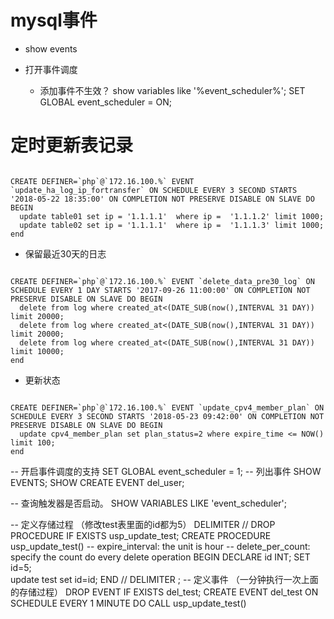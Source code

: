 # mysql事件

* show events

* 打开事件调度
    * 添加事件不生效？
show variables like '%event_scheduler%';
SET GLOBAL event_scheduler = ON;


# 定时更新表记录
```mysql

CREATE DEFINER=`php`@`172.16.100.%` EVENT `update_ha_log_ip_fortransfer` ON SCHEDULE EVERY 3 SECOND STARTS '2018-05-22 18:35:00' ON COMPLETION NOT PRESERVE DISABLE ON SLAVE DO BEGIN
  update table01 set ip = '1.1.1.1'  where ip =  '1.1.1.2' limit 1000;
  update table02 set ip = '1.1.1.1'  where ip =  '1.1.1.3' limit 1000;
end

```

* 保留最近30天的日志
```mysql

CREATE DEFINER=`php`@`172.16.100.%` EVENT `delete_data_pre30_log` ON SCHEDULE EVERY 1 DAY STARTS '2017-09-26 11:00:00' ON COMPLETION NOT PRESERVE DISABLE ON SLAVE DO BEGIN
  delete from log where created_at<(DATE_SUB(now(),INTERVAL 31 DAY)) limit 20000;
  delete from log where created_at<(DATE_SUB(now(),INTERVAL 31 DAY)) limit 20000;
  delete from log where created_at<(DATE_SUB(now(),INTERVAL 31 DAY)) limit 10000;
end

```

* 更新状态
```mysql

CREATE DEFINER=`php`@`172.16.100.%` EVENT `update_cpv4_member_plan` ON SCHEDULE EVERY 3 SECOND STARTS '2018-05-23 09:42:00' ON COMPLETION NOT PRESERVE DISABLE ON SLAVE DO BEGIN
  update cpv4_member_plan set plan_status=2 where expire_time <= NOW() limit 100;
end

```


-- 开启事件调度的支持
SET GLOBAL event_scheduler = 1;
-- 列出事件
SHOW EVENTS;
SHOW CREATE EVENT del_user;
  
-- 查询触发器是否启动。
SHOW VARIABLES LIKE 'event_scheduler'; 

-- 定义存储过程  （修改test表里面的id都为5）
DELIMITER //
DROP PROCEDURE IF EXISTS usp_update_test;
CREATE PROCEDURE usp_update_test()
-- expire_interval: the unit is hour
-- delete_per_count: specify the count do every delete operation
BEGIN
    DECLARE id INT;
		SET id=5;   
		update test set id=id;
END //
DELIMITER ;
-- 定义事件  （一分钟执行一次上面的存储过程）
DROP EVENT IF EXISTS del_test;
CREATE EVENT del_test
ON SCHEDULE EVERY 1 MINUTE
DO
CALL usp_update_test()